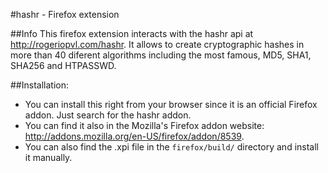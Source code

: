 #hashr - Firefox extension

##Info
This firefox extension interacts with the hashr api at <http://rogeriopvl.com/hashr>.
It allows to create cryptographic hashes in more than 40 diferent algorithms including the most famous, MD5, SHA1, SHA256 and HTPASSWD.

##Installation:

- You can install this right from your browser since it is an official Firefox addon. Just search for the hashr addon.
- You can find it also in the Mozilla's Firefox addon website: <http://addons.mozilla.org/en-US/firefox/addon/8539>.
- You can also find the .xpi file in the `firefox/build/` directory and install it manually.
